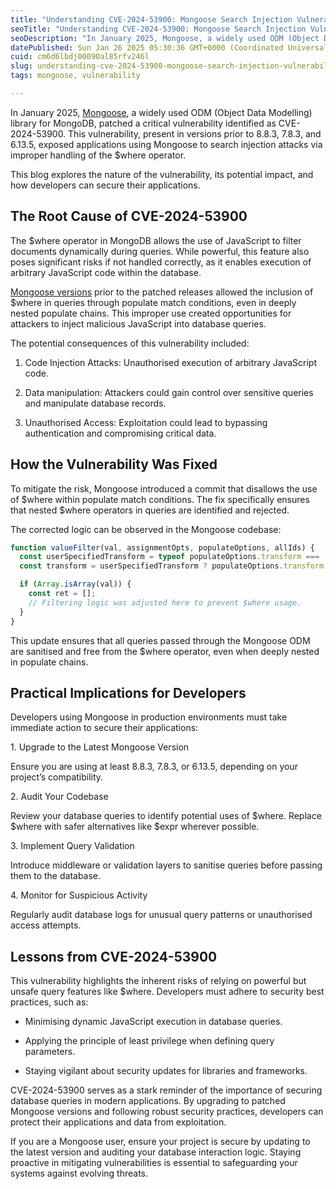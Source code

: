 ```yaml
---
title: "Understanding CVE-2024-53900: Mongoose Search Injection Vulnerability"
seoTitle: "Understanding CVE-2024-53900: Mongoose Search Injection Vulnerability"
seoDescription: "In January 2025, Mongoose, a widely used ODM (Object Data Modelling) library for MongoDB, patched a critical vulnerability identified as CVE-2024-53900."
datePublished: Sun Jan 26 2025 05:30:36 GMT+0000 (Coordinated Universal Time)
cuid: cm6d6lbdj00090al85rfv246l
slug: understanding-cve-2024-53900-mongoose-search-injection-vulnerability
tags: mongoose, vulnerability

---
```


In January 2025, [Mongoose](https://www.mongodb.com/developer/languages/javascript/getting-started-with-mongodb-and-mongoose/), a widely used ODM (Object Data Modelling) library for MongoDB, patched a critical vulnerability identified as CVE-2024-53900. This vulnerability, present in versions prior to 8.8.3, 7.8.3, and 6.13.5, exposed applications using Mongoose to search injection attacks via improper handling of the $where operator.

This blog explores the nature of the vulnerability, its potential impact, and how developers can secure their applications.

## The Root Cause of CVE-2024-53900

The $where operator in MongoDB allows the use of JavaScript to filter documents dynamically during queries. While powerful, this feature also poses significant risks if not handled correctly, as it enables execution of arbitrary JavaScript code within the database.

[Mongoose versions](https://www.mongodb.com/developer/languages/javascript/getting-started-with-mongodb-and-mongoose/) prior to the patched releases allowed the inclusion of $where in queries through populate match conditions, even in deeply nested populate chains. This improper use created opportunities for attackers to inject malicious JavaScript into database queries.

The potential consequences of this vulnerability included:

1. Code Injection Attacks: Unauthorised execution of arbitrary JavaScript code.
    
2. Data manipulation: Attackers could gain control over sensitive queries and manipulate database records.
    
3. Unauthorised Access: Exploitation could lead to bypassing authentication and compromising critical data.
    

## How the Vulnerability Was Fixed

To mitigate the risk, Mongoose introduced a commit that disallows the use of $where within populate match conditions. The fix specifically ensures that nested $where operators in queries are identified and rejected.

The corrected logic can be observed in the Mongoose codebase:

```javascript
function valueFilter(val, assignmentOpts, populateOptions, allIds) {
  const userSpecifiedTransform = typeof populateOptions.transform === 'function';
  const transform = userSpecifiedTransform ? populateOptions.transform : v => v;

  if (Array.isArray(val)) {
    const ret = [];
    // Filtering logic was adjusted here to prevent $where usage.
  }
}
```

This update ensures that all queries passed through the Mongoose ODM are sanitised and free from the $where operator, even when deeply nested in populate chains.

## Practical Implications for Developers

Developers using Mongoose in production environments must take immediate action to secure their applications:

1\. Upgrade to the Latest Mongoose Version

Ensure you are using at least 8.8.3, 7.8.3, or 6.13.5, depending on your project’s compatibility.

2\. Audit Your Codebase

Review your database queries to identify potential uses of $where. Replace $where with safer alternatives like $expr wherever possible.

3\. Implement Query Validation

Introduce middleware or validation layers to sanitise queries before passing them to the database.

4\. Monitor for Suspicious Activity

Regularly audit database logs for unusual query patterns or unauthorised access attempts.

## Lessons from CVE-2024-53900

This vulnerability highlights the inherent risks of relying on powerful but unsafe query features like $where. Developers must adhere to security best practices, such as:

* Minimising dynamic JavaScript execution in database queries.
    
* Applying the principle of least privilege when defining query parameters.
    
* Staying vigilant about security updates for libraries and frameworks.
    

CVE-2024-53900 serves as a stark reminder of the importance of securing database queries in modern applications. By upgrading to patched Mongoose versions and following robust security practices, developers can protect their applications and data from exploitation.

If you are a Mongoose user, ensure your project is secure by updating to the latest version and auditing your database interaction logic. Staying proactive in mitigating vulnerabilities is essential to safeguarding your systems against evolving threats.